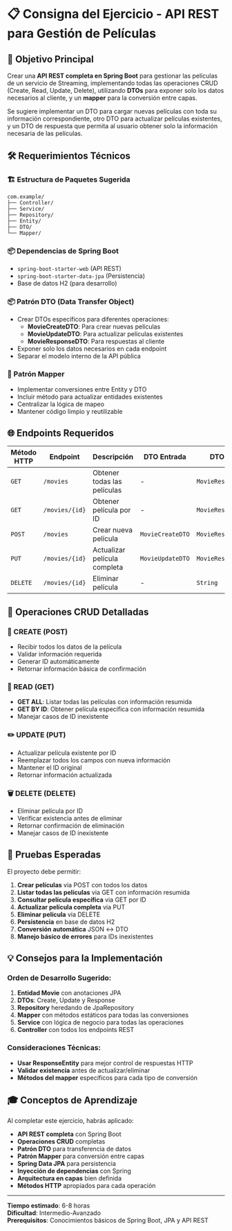 # 📋 Consigna del Ejercicio - API REST para Gestión de Películas

## 🎯 Objetivo Principal

Crear una **API REST completa en Spring Boot** para gestionar las películas de un servicio de Streaming, implementando todas las operaciones CRUD (Create, Read, Update, Delete), utilizando **DTOs** para exponer solo los datos necesarios al cliente, y un **mapper** para la conversión entre capas.

Se sugiere implementar un DTO para cargar nuevas películas con toda su información correspondiente, otro DTO para actualizar películas existentes, y un DTO de respuesta que permita al usuario obtener solo la información necesaria de las películas.

## 🛠️ Requerimientos Técnicos

### 🏗️ Estructura de Paquetes Sugerida
```
com.example/
├── Controller/
├── Service/
├── Repository/
├── Entity/
├── DTO/
└── Mapper/
```

### 📦 Dependencias de Spring Boot
- `spring-boot-starter-web` (API REST)
- `spring-boot-starter-data-jpa` (Persistencia)
- Base de datos H2 (para desarrollo)

### 📦 Patrón DTO (Data Transfer Object)

- Crear DTOs específicos para diferentes operaciones:
  - **MovieCreateDTO**: Para crear nuevas películas
  - **MovieUpdateDTO**: Para actualizar películas existentes  
  - **MovieResponseDTO**: Para respuestas al cliente
- Exponer solo los datos necesarios en cada endpoint
- Separar el modelo interno de la API pública

### 🔄 Patrón Mapper

- Implementar conversiones entre Entity y DTO
- Incluir método para actualizar entidades existentes
- Centralizar la lógica de mapeo
- Mantener código limpio y reutilizable

## 🌐 Endpoints Requeridos

| Método HTTP | Endpoint | Descripción | DTO Entrada | DTO Salida |
|-------------|----------|-------------|-------------|------------|
| `GET` | `/movies` | Obtener todas las películas | - | `MovieResponseDTO[]` |
| `GET` | `/movies/{id}` | Obtener película por ID | - | `MovieResponseDTO` |
| `POST` | `/movies` | Crear nueva película | `MovieCreateDTO` | `MovieResponseDTO` |
| `PUT` | `/movies/{id}` | Actualizar película completa | `MovieUpdateDTO` | `MovieResponseDTO` |
| `DELETE` | `/movies/{id}` | Eliminar película | - | `String` |

## 🎯 Operaciones CRUD Detalladas

### 📝 CREATE (POST)
- Recibir todos los datos de la película
- Validar información requerida
- Generar ID automáticamente
- Retornar información básica de confirmación

### 📖 READ (GET)
- **GET ALL**: Listar todas las películas con información resumida
- **GET BY ID**: Obtener película específica con información resumida
- Manejar casos de ID inexistente

### ✏️ UPDATE (PUT)
- Actualizar película existente por ID
- Reemplazar todos los campos con nueva información
- Mantener el ID original
- Retornar información actualizada

### 🗑️ DELETE (DELETE)
- Eliminar película por ID
- Verificar existencia antes de eliminar
- Retornar confirmación de eliminación
- Manejar casos de ID inexistente

## 🧪 Pruebas Esperadas

El proyecto debe permitir:

1. **Crear películas** via POST con todos los datos
2. **Listar todas las películas** via GET con información resumida
3. **Consultar película específica** via GET por ID
4. **Actualizar película completa** via PUT
5. **Eliminar película** via DELETE
6. **Persistencia** en base de datos H2
7. **Conversión automática** JSON ↔ DTO
8. **Manejo básico de errores** para IDs inexistentes

## 💡 Consejos para la Implementación

### Orden de Desarrollo Sugerido:
1. **Entidad Movie** con anotaciones JPA
2. **DTOs**: Create, Update y Response
3. **Repository** heredando de JpaRepository
4. **Mapper** con métodos estáticos para todas las conversiones
5. **Service** con lógica de negocio para todas las operaciones
6. **Controller** con todos los endpoints REST

### Consideraciones Técnicas:
- **Usar ResponseEntity** para mejor control de respuestas HTTP
- **Validar existencia** antes de actualizar/eliminar
- **Métodos del mapper** específicos para cada tipo de conversión

## 🎓 Conceptos de Aprendizaje

Al completar este ejercicio, habrás aplicado:
- **API REST completa** con Spring Boot
- **Operaciones CRUD** completas
- **Patrón DTO** para transferencia de datos
- **Patrón Mapper** para conversión entre capas
- **Spring Data JPA** para persistencia
- **Inyección de dependencias** con Spring
- **Arquitectura en capas** bien definida
- **Métodos HTTP** apropiados para cada operación

---

**Tiempo estimado**: 6-8 horas  
**Dificultad**: Intermedio-Avanzado  
**Prerequisitos**: Conocimientos básicos de Spring Boot, JPA y API REST
